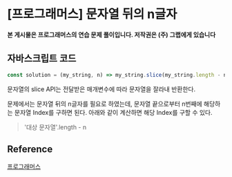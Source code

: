 

# [프로그래머스] 문자열 뒤의 n글자

**본 게시물은 프로그래머스의 연습 문제 풀이입니다. 저작권은 (주) 그랩에게 있습니다**

## 자바스크립트 코드

```JavaScript
const solution = (my_string, n) => my_string.slice(my_string.length - n)
```

문자열의 slice API는 전달받은 매개변수에 따라 문자열을 잘라내 반환한다.

문제에서는 문자열 뒤의 n글자를 필요로 하였는데, 문자열 끝으로부터 n번째에 해당하는 문자열 Index를 구하면 된다. 아래와 같이 계산하면 해당 Index를 구할 수 있다.

> '대상 문자열'.length - n

## Reference

[프로그래머스](https://programmers.co.kr)

